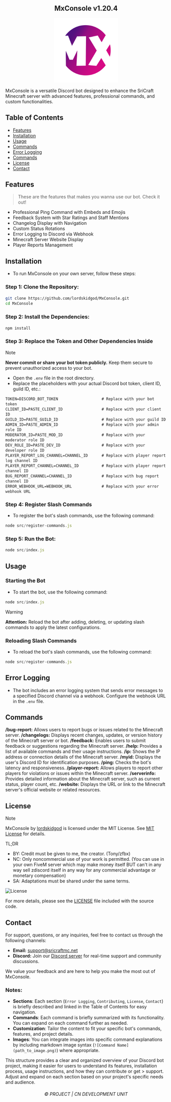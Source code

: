 <h2 align="center">
    MxConsole v1.20.4
</h2>

<p align="center">
    <img src="MxConsole2.png" alt="MxConsole Logo" width="200"/>
</p>

MxConsole is a versatile Discord bot designed to enhance the SriCraft Minecraft server with advanced features, professional commands, and custom functionalities.

## Table of Contents

- [Features](#features)
- [Installation](#installation)
- [Usage](#usage)
- [Commands](#commands)
- [Error Logging](#error-logging)
- [Commands](#commands)
- [License](#license)
- [Contact](#contact)

## Features

> These are the features that makes you wanna use our bot. Check it out!
>

- Professional Ping Command with Embeds and Emojis
- Feedback System with Star Ratings and Staff Mentions
- Changelog Display with Navigation
- Custom Status Rotations
- Error Logging to Discord via Webhook
- Minecraft Server Website Display
- Player Reports Management

## Installation

- To run MxConsole on your own server, follow these steps:

 ### Step 1: Clone the Repository:

 ```sh
 git clone https://github.com/lordskidgod/MxConsole.git
 cd MxConsole
 ```

 ### Step 2: Install the Dependencies:
 ```sh
 npm install
 ```

 ### Step 3: Replace the Token and Other Dependencies Inside
> [!NOTE]
> **Never commit or share your bot token publicly.** Keep them secure to prevent unauthorized access to your bot.

- Open the `.env` file in the root directory.
- Replace the placeholders with your actual Discord bot token, client ID, guild ID, etc.:

```env
TOKEN=DISCORD_BOT_TOKEN                   # Replace with your bot token
CLIENT_ID=PASTE_CLIENT_ID                 # Replace with your client ID
GUILD_ID=PASTE_GUILD_ID                   # Replace with your guild ID
ADMIN_ID=PASTE_ADMIN_ID                   # Replace with your admin role ID
MODERATOR_ID=PASTE_MOD_ID                 # Replace with your moderator role ID
DEV_ROLE_ID=PASTE_DEV_ID                  # Replace with your developer role ID
PLAYER_REPORT_LOG_CHANNEL=CHANNEL_ID      # Replace with player report log channel ID
PLAYER_REPORT_CHANNEL=CHANNEL_ID          # Replace with player report channel ID
BUG_REPORT_CHANNEL=CHANNEL_ID             # Replace with bug report channel ID
ERROR_WEBHOOK_URL=WEBHOOK_URL             # Replace with your error webhook URL
```

  ### Step 4: Register Slash Commands

  - To register the bot's slash commands, use the following command:

  ```js
  node src/register-commands.js
  ```

  ### Step 5: Run the Bot:
   ```js
   node src/index.js
   ```

## Usage

### Starting the Bot

- To start the bot, use the following command:

```js
node src/index.js
```


> [!WARNING]
> 
> **Attention:** Reload the bot after adding, deleting, or updating slash commands to apply the latest configurations.

### Reloading Slash Commands

- To reload the bot's slash commands, use the following command:

```js
node src/register-commands.js
```

## Error Logging
- The bot includes an error logging system that sends error messages to a specified Discord channel via a webhook. Configure the webhook URL in the `.env` file.

## Commands

**/bug-report:** Allows users to report bugs or issues related to the Minecraft server.
**/changelogs:** Displays recent changes, updates, or version history of the Minecraft server or bot.
**/feedback:** Enables users to submit feedback or suggestions regarding the Minecraft server.
**/help:** Provides a list of available commands and their usage instructions.
**/ip:** Shows the IP address or connection details of the Minecraft server.
**/myid:** Displays the user's Discord ID for identification purposes.
**/ping:** Checks the bot's latency and responsiveness.
**/player-report:** Allows players to report other players for violations or issues within the Minecraft server.
**/serverinfo:** Provides detailed information about the Minecraft server, such as current status, player count, etc.
**/website:** Displays the URL or link to the Minecraft server's official website or related resources.

## License

> [!NOTE] 
> MxConsole by [lordskidgod](https://github.com/lordskidgod/) is licensed under the MIT License. See [MIT License](LICENSE) for details.

TL;DR

- BY: Credit must be given to me, the creator. (Tony/zfbx)
- NC: Only noncommercial use of your work is permitted. (You can use in your own FiveM server which may make money itself BUT can't in any way sell zdiscord itself in any way for any commercial advantage or monetary compensation)
- SA: Adaptations must be shared under the same terms.

![License](https://img.shields.io/github/license/lordskidgod/MxConsole)



For more details, please see the [LICENSE](LICENSE) file included with the source code.

## Contact

For support, questions, or any inquiries, feel free to contact us through the following channels:

- **Email:** [support@sricraftmc.net](mailto:support@sricraftmc.net)
- **Discord:** Join our [Discord server](https://discord.gg/sricraft) for real-time support and community discussions.

We value your feedback and are here to help you make the most out of MxConsole.

### Notes:
- **Sections**: Each section (`Error Logging`, `Contributing`, `License`, `Contact`) is briefly described and linked in the Table of Contents for easy navigation.
- **Commands**: Each command is briefly summarized with its functionality. You can expand on each command further as needed.
- **Customization**: Tailor the content to fit your specific bot's commands, features, and project details.
- **Images**: You can integrate images into specific command explanations by including markdown image syntax (`![Command Name](path_to_image.png)`) where appropriate.
  
This structure provides a clear and organized overview of your Discord bot project, making it easier for users to understand its features, installation process, usage instructions, and how they can contribute or get > support. Adjust and expand on each section based on your project's specific needs and audience.


<h6 align="center">©️ PROJECT | CN DEVELOPMENT UNIT</h6>

